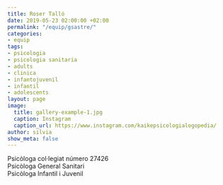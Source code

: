 ```yaml
---
title: Roser Talló
date: 2019-05-23 02:00:00 +02:00
permalink: "/equip/gsastre/"
categories:
- equip
tags:
- psicologia
- psicologia sanitaria
- adults
- clinica
- infantojuvenil
- infantil
- adolescents
layout: page
image:
  title: gallery-example-1.jpg
  caption: Instagram
  caption_url: https://www.instagram.com/kaikepsicologialogopedia/
author: silvia
show_meta: false
---
```


Psicòloga col·legiat número 27426<br>
Psicòloga General Sanitari<br>
Psicòloga Infantil i Juvenil


